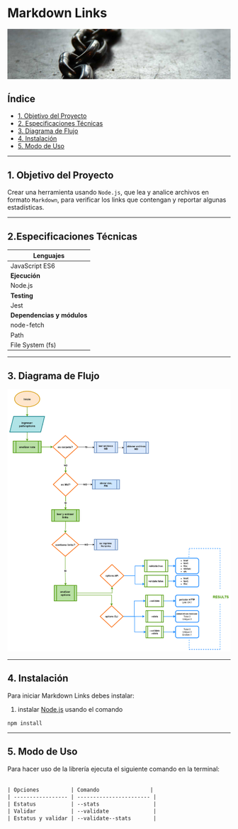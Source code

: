 # Markdown Links

![Logo](/images/cadenas.jpg)
## Índice

* [1. Objetivo del Proyecto](#1-Objetivo-del-Proyecto)
* [2. Especificaciones Técnicas](#2-Especificaciones-Técnicas)
* [3. Diagrama de Flujo](#3-Diagrama-de-Flujo)
* [4. Instalación](#4-Instalación)
* [5. Modo de Uso](#5-Modo-de-Uso)


***

## 1. Objetivo del Proyecto

Crear una herramienta usando `Node.js`, que lea y analice archivos en formato `Markdown`, para verificar los links que contengan y reportar algunas estadísticas.

***
## 2.Especificaciones Técnicas

| Lenguajes                  |
| -----------------          |
| JavaScript ES6             | 
| **Ejecución**              | 
| Node.js                    | 
| **Testing**                |
| Jest                       | 
| **Dependencias y módulos** |
| node-fetch                 |
| Path                       |
| File System (fs)           |



***
## 3. Diagrama de Flujo

![Diagrama](/images/diagrama.png)

***

## 4. Instalación

Para iniciar Markdown Links debes instalar:
1. instalar [Node.js](https://nodejs.org/) usando el comando
```
npm install
````

***

## 5. Modo de Uso
Para hacer uso de la librería ejecuta el siguiente comando en la terminal:
```

| Opciones          | Comando                |
| ----------------- | ----------------------- |
| Estatus           | --stats                 |
| Validar           | --validate              |
| Estatus y validar | --validate--stats       |